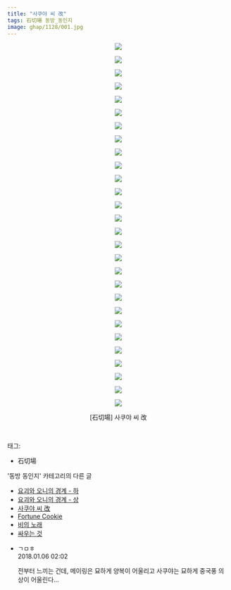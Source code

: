 ```yaml
---
title: "사쿠야 씨 改"
tags: 石切場 동방_동인지
image: ghap/1128/001.jpg
---
```

<div class="article">
<p style="text-align: center; clear: none; float: none;"><img src="{{ site.nasurl }}/ghap/1128/001.jpg"/></p>
<p style="text-align: center; clear: none; float: none;"><img src="{{ site.nasurl }}/ghap/1128/002.jpg"/></p>
<p style="text-align: center; clear: none; float: none;"><img src="{{ site.nasurl }}/ghap/1128/003.jpg"/></p>
<p style="text-align: center; clear: none; float: none;"><img src="{{ site.nasurl }}/ghap/1128/004.jpg"/></p>
<p style="text-align: center; clear: none; float: none;"><img src="{{ site.nasurl }}/ghap/1128/005.jpg"/></p>
<p style="text-align: center; clear: none; float: none;"><img src="{{ site.nasurl }}/ghap/1128/006.jpg"/></p>
<p style="text-align: center; clear: none; float: none;"><img src="{{ site.nasurl }}/ghap/1128/007.jpg"/></p>
<p style="text-align: center; clear: none; float: none;"><img src="{{ site.nasurl }}/ghap/1128/008.jpg"/></p>
<p style="text-align: center; clear: none; float: none;"><img src="{{ site.nasurl }}/ghap/1128/009.jpg"/></p>
<p style="text-align: center; clear: none; float: none;"><img src="{{ site.nasurl }}/ghap/1128/010.jpg"/></p>
<p style="text-align: center; clear: none; float: none;"><img src="{{ site.nasurl }}/ghap/1128/011.jpg"/></p>
<p style="text-align: center; clear: none; float: none;"><img src="{{ site.nasurl }}/ghap/1128/012.jpg"/></p>
<p style="text-align: center; clear: none; float: none;"><img src="{{ site.nasurl }}/ghap/1128/013.jpg"/></p>
<p style="text-align: center; clear: none; float: none;"><img src="{{ site.nasurl }}/ghap/1128/014.jpg"/></p>
<p style="text-align: center; clear: none; float: none;"><img src="{{ site.nasurl }}/ghap/1128/015.jpg"/></p>
<p style="text-align: center; clear: none; float: none;"><img src="{{ site.nasurl }}/ghap/1128/016.jpg"/></p>
<p style="text-align: center; clear: none; float: none;"><img src="{{ site.nasurl }}/ghap/1128/017.jpg"/></p>
<p style="text-align: center; clear: none; float: none;"><img src="{{ site.nasurl }}/ghap/1128/018.jpg"/></p>
<p style="text-align: center; clear: none; float: none;"><img src="{{ site.nasurl }}/ghap/1128/019.jpg"/></p>
<p style="text-align: center; clear: none; float: none;"><img src="{{ site.nasurl }}/ghap/1128/020.jpg"/></p>
<p style="text-align: center; clear: none; float: none;"><img src="{{ site.nasurl }}/ghap/1128/021.jpg"/></p>
<p style="text-align: center; clear: none; float: none;"><img src="{{ site.nasurl }}/ghap/1128/022.jpg"/></p>
<p style="text-align: center; clear: none; float: none;"><img src="{{ site.nasurl }}/ghap/1128/023.jpg"/></p>
<p style="text-align: center; clear: none; float: none;"><img src="{{ site.nasurl }}/ghap/1128/024.jpg"/></p>
<p style="text-align: center; clear: none; float: none;"><img src="{{ site.nasurl }}/ghap/1128/025.jpg"/></p>
<p style="text-align: center; clear: none; float: none;"><img src="{{ site.nasurl }}/ghap/1128/026.jpg"/></p>
<p style="text-align: center; clear: none; float: none;"><img src="{{ site.nasurl }}/ghap/1128/027.jpg"/></p>
<p style="text-align: center; clear: none; float: none;"><img src="{{ site.nasurl }}/ghap/1128/028.jpg"/></p>
<p style="text-align: center; clear: none; float: none;">[石切場] 사쿠야 씨 改</p>
<p><br/></p>
</div><div class="tagTrail">
<p>태그: </p>
<ul>
<li>石切場</li>
</ul>
</div><div class="another">
<p>'동방 동인지' 카테고리의 다른 글</p>
<ul>
<li><a href="/2016-07-26-ghap_1130">요괴와 오니의 경계 - 하</a></li>
<li><a href="/2016-07-26-ghap_1129">요괴와 오니의 경계 - 상</a></li>
<li><a href="/2016-07-26-ghap_1128">사쿠야 씨 改</a></li>
<li><a href="/2016-07-26-ghap_1127">Fortune Cookie</a></li>
<li><a href="/2016-07-26-ghap_1126">비의 노래</a></li>
<li><a href="/2016-07-26-ghap_1125">싸우는 것</a></li>
</ul>
</div><div class="cb_module cb_fluid">
<div class="cb_wrt cb_profile">
<div class="comment">
<ul>
<li class="cb_thumb_off" id="comment15167548">
<div class="cb_comment_area">
<div class="cb_info_area">
<div class="cb_section">
<span class="cb_nick_name">ㄱㅁㅎ</span>
</div>
<div class="cb_section">
<span class="cb_date">2018.01.06 02:02 </span>
</div>
</div>
<div class="cb_dsc_comment">
<p class="cb_dsc">
											전부터 느끼는 건데, 메이링은 묘하게 양복이 어울리고 사쿠야는 묘하게 중국풍 의상이 어울린다...
										</p>
</div>
</div></li>
</ul>
</div>
</div><!-- commentList close -->
</div>